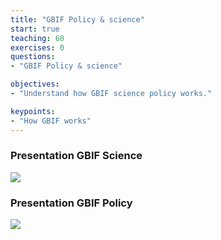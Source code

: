 ```yaml
---
title: "GBIF Policy & science"
start: true
teaching: 60
exercises: 0
questions:
- "GBIF Policy & science"

objectives:
- "Understand how GBIF science policy works."

keypoints:
- "How GBIF works"
---
```



### Presentation GBIF Science

<a href="https://docs.google.com/presentation/d/1JpGe0ZPnt8i2Mdw7un1MgdO8_JhSl6WOQwAClvK5KYE/edit?usp=sharing">
    <img src="{{ '/assets/img/gbif_science.PNG' | relative_url }}">
  </a>

### Presentation GBIF Policy

<a href="https://docs.google.com/presentation/d/1JpGe0ZPnt8i2Mdw7un1MgdO8_JhSl6WOQwAClvK5KYE/edit?usp=sharing">
    <img src="{{ '/assets/img/gbif_ipbes.PNG' | relative_url }}">
  </a>

  
